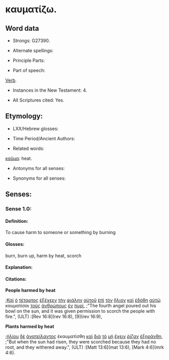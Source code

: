 # καυματίζω.

<!-- Status: S2=Needs2ndReview -->
<!-- Lexica used for edits: BDAG, FFM, LN, BN, A-S -->

## Word data

* Strongs: G27390.


* Alternate spellings:

* Principle Parts: 

* Part of speech: 

[Verb](http://ugg.readthedocs.io/en/latest/verb.html).

* Instances in the New Testament: 4.

* All Scriptures cited: Yes.

## Etymology: 

* LXX/Hebrew glosses: 

* Time Period/Ancient Authors: 

* Related words: 

[καῦμα](../G27380/01.md): heat. 

* Antonyms for all senses:

* Synonyms for all senses: 

## Senses:

### Sense 1.0:

#### Definition: 

To cause harm to someone or something by burning

#### Glosses:

burn, burn up, harm by heat, scorch

#### Explanation:

#### Citations:

**People harmed by heat**

;[Καὶ](../G25320/01.md) [ὁ](../G35880/01.md) [τέταρτος](../G50670/01.md) [ἐξέχεεν](../G16320/01.md) [τὴν](../G35880/01.md) [φιάλην](../G53570/01.md) [αὐτοῦ](../G08460/01.md) [ἐπὶ](../G19090/01.md) [τὸν](../G35880/01.md) [ἥλιον](../G22460/01.md) [καὶ](../G25320/01.md) [ἐδόθη](../G13250/01.md) [αὐτῷ](../G08460/01.md) καυματίσαι [τοὺς](../G35880/01.md) [ἀνθρώπους](../G04440/01.md) [ἐν](../G17220/01.md) [πυρί](../G44420/01.md), 
;"The fourth angel poured out his bowl on the sun, and it was given permission to scorch the people with fire.",  (ULT)
:[Rev 16:8](rev 16:8),  [9](rev 16:9),

**Plants harmed by heat**

;[ἡλίου](../G22460/01.md) [δὲ](../G11610/01.md) [ἀνατείλαντος](../G03930/01.md) ἐκαυματίσθη [καὶ](../G25320/01.md) [διὰ](../G12230/01.md) [τὸ](../G35880/01.md) [μὴ](../G33610/01.md) [ἔχειν](../G21920/01.md) [ῥίζαν](../G44910/01.md) [ἐξηράνθη](../G35830/01.md), 
;"But when the sun had risen, they were scorched because they had no root, and they withered away.",  (ULT)
:[Matt 13:6](mat 13:6),  [Mark 4:6](mrk 4:6).
